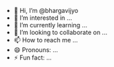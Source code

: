 - 👋 Hi, I’m @bhargavijyo
- 👀 I’m interested in ...
- 🌱 I’m currently learning ...
- 💞️ I’m looking to collaborate on ...
- 📫 How to reach me ...
- 😄 Pronouns: ...
- ⚡ Fun fact: ...

<!---
bhargavijyo/bhargavijyo is a ✨ special ✨ repository because its `README.md` (this file) appears on your GitHub profile.
You can click the Preview link to take a look at your changes.
--->
